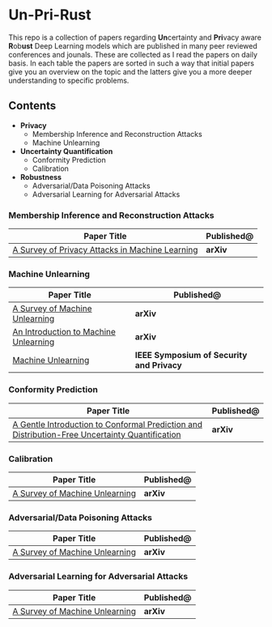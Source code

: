 # Un-Pri-Rust

This repo is a collection of papers regarding **Un**certainty and **Pri**vacy aware **R**ob**ust** Deep Learning models which are published in many peer reviewed conferences and jounals. These are collected as I read the papers on daily basis. In each table the papers are sorted in such a way that initial papers give you an overview on the topic and the latters give you a more deeper understanding to specific problems.

## Contents

- **Privacy**
  - Membership Inference and Reconstruction Attacks
  - Machine Unlearning
- **Uncertainty Quantification**
  - Conformity Prediction
  - Calibration
- **Robustness**
  - Adversarial/Data Poisoning Attacks
  - Adversarial Learning for Adversarial Attacks

### Membership Inference and Reconstruction Attacks

| **Paper Title** | **Published@** |
| --------------- | -------------- |
| [A Survey of Privacy Attacks in Machine Learning](https://arxiv.org/abs/2007.07646) | **arXiv** |

### Machine Unlearning

| **Paper Title** | **Published@** |
| --------------- | -------------- |
| [A Survey of Machine Unlearning](https://arxiv.org/abs/2209.02299) | **arXiv** |
| [An Introduction to Machine Unlearning](https://arxiv.org/abs/2209.00939)| **arXiv** |
| [Machine Unlearning](https://arxiv.org/abs/1912.03817) | **IEEE Symposium of Security and Privacy** |

### Conformity Prediction

| **Paper Title** | **Published@** |
| --------------- | -------------- |
| [A Gentle Introduction to Conformal Prediction and Distribution-Free Uncertainty Quantification](https://arxiv.org/abs/2107.07511) | **arXiv** |

### Calibration

| **Paper Title** | **Published@** |
| --------------- | -------------- |
| [A Survey of Machine Unlearning](https://arxiv.org/abs/2209.02299) | **arXiv** |

### Adversarial/Data Poisoning Attacks

| **Paper Title** | **Published@** |
| --------------- | -------------- |
| [A Survey of Machine Unlearning](https://arxiv.org/abs/2209.02299) | **arXiv** |


### Adversarial Learning for Adversarial Attacks

| **Paper Title** | **Published@** |
| --------------- | -------------- |
| [A Survey of Machine Unlearning](https://arxiv.org/abs/2209.02299) | **arXiv** |